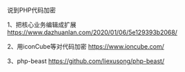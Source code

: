 
说到PHP代码加密

1、把核心业务编辑成扩展
https://www.dazhuanlan.com/2020/01/06/5e129393b2068/


2、用iconCube等对代码加密
https://www.ioncube.com/

3、php-beast
https://github.com/liexusong/php-beast/